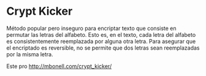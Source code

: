 Crypt Kicker
============
Método popular pero inseguro para encriptar texto que consiste en permutar las letras del alfabeto. Esto es, en el texto, cada letra del alfabeto es consistentemente reemplazada por alguna otra letra. Para asegurar que el encriptado es reversible, no se permite que dos letras sean reemplazadas por la misma letra.

Este pro
http://mbonell.com/crypt_kicker/